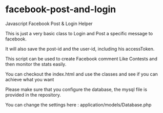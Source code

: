 facebook-post-and-login
=======================

Javascript Facebook Post &amp; Login Helper

This is just a very basic class to Login and Post a specific message to facebook.

It will also save the post-id and the user-id, including his accessToken.

This script can be used to create Facebook comment Like Contests and then monitor the stats easily.

You can checkout the index.html and use the classes and see if you can achieve what you want

Please make sure that you configure the database, the mysql file is provided in the repository.

You can change the settings here : application/models/Database.php

